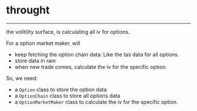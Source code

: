# throught
---

the volitility surface, is calculating all iv for options.



For a option market maker, will

- keep fetching the option chain data: Like the tas data for all options.
- store data in ram
- when new trade comes, calculate the iv for the specific option.

So, we need:
- a `Option` class to store the option data
- a `OptionChain` class to store all options data
- a `OptionMarketMaker` class to calculate the iv for the specific option.
